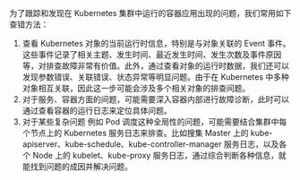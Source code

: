 为了跟踪和发现在 Kubernetes 集群中运行的容器应用出现的问题，我们常用如下查错方法：
1. 查看 Kubernetes 对象的当前运行时信息，特别是与对象关联的 Event 事件。这些事件记录了相关主题、发生时间、最近发生时间、发生次数及事件原因等，对排查故障非常有价值。此外，通过查看对象的运行时数据，我们还可以发现参数错误、关联错误、状态异常等明显问题。由于在 Kubernetes 中多种对象相互关联，因此这一步可能会涉及多个相关对象的排查间题。
1. 对于服务、容器方面的间题，可能需要深入容器内部进行故障诊断，此时可以通过查看容器的运行日志来定位具体问题。
1. 对于某些复杂问题 例如 Pod 调度这种全局性的问题，可能需要结合集群中每个节点上的 Kubernetes 服务日志来排查。比如搜集 Master 上的 kube-apiserver、kube-schedule、kube-controller-manager 服务日志，以及各个 Node 上的 kubelet、kube-proxy 服务日志，通过综合判断各种信息，就能找到问题的成因并解决问题。